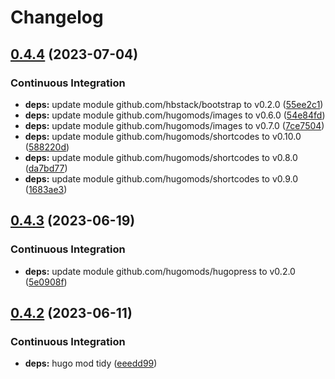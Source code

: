 # Changelog

## [0.4.4](https://github.com/hbstack/meta/compare/content/v0.4.3...content/v0.4.4) (2023-07-04)


### Continuous Integration

* **deps:** update module github.com/hbstack/bootstrap to v0.2.0 ([55ee2c1](https://github.com/hbstack/meta/commit/55ee2c1aba8c07f01d7ed2d1d886040282d0c35b))
* **deps:** update module github.com/hugomods/images to v0.6.0 ([54e84fd](https://github.com/hbstack/meta/commit/54e84fd3bc1edcdc097bd04991ea2584ef1baa4f))
* **deps:** update module github.com/hugomods/images to v0.7.0 ([7ce7504](https://github.com/hbstack/meta/commit/7ce7504b4002d042c2a851b3751594d50ab38293))
* **deps:** update module github.com/hugomods/shortcodes to v0.10.0 ([588220d](https://github.com/hbstack/meta/commit/588220da699f5740445e9bb2e1e9c4ff0a18a83d))
* **deps:** update module github.com/hugomods/shortcodes to v0.8.0 ([da7bd77](https://github.com/hbstack/meta/commit/da7bd770bdbcdfd4ee9fed01d2f27f3a9c6c6061))
* **deps:** update module github.com/hugomods/shortcodes to v0.9.0 ([1683ae3](https://github.com/hbstack/meta/commit/1683ae3b6a89c700e17684c97c69826d18c3b64c))

## [0.4.3](https://github.com/hbstack/meta/compare/content/v0.4.2...content/v0.4.3) (2023-06-19)


### Continuous Integration

* **deps:** update module github.com/hugomods/hugopress to v0.2.0 ([5e0908f](https://github.com/hbstack/meta/commit/5e0908fb04e56b9c6c4a8b65ac9faa4a25a9b034))

## [0.4.2](https://github.com/hbstack/meta/compare/content/v0.4.1...content/v0.4.2) (2023-06-11)


### Continuous Integration

* **deps:** hugo mod tidy ([eeedd99](https://github.com/hbstack/meta/commit/eeedd9931c9a5169d5e0845036b802400b46fc51))
